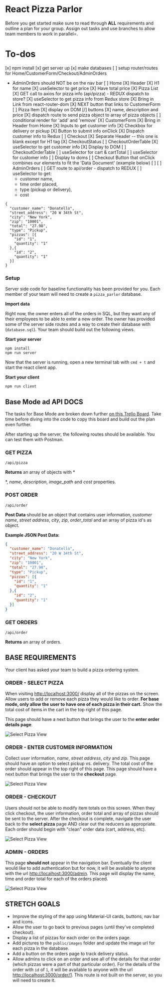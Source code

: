 # React Pizza Parlor

Before you get started make sure to read through **ALL** requirements and outline a plan for your group. Assign out tasks and use branches to allow team members to work in parallel=.

# To-dos

[x] npm install
[x] get server up
[x] make databases
[ ] setup router/routes for Home/CustomerForm/Checkout/AdminOrders
  - AdminOrders should NOT be on the nav bar
[ ] Home
  [X] Header
      [X] H1 for name
      <!-- [ ] make button to go to cart -->
      [X] useSelector to get price
      [X] Have total price
  [X] Pizza List
      [X] GET call to axios for pizza info (api/pizza) - REDUX dispatch to store?
      [X] useSelector to get pizza info from Redux store
      [X] Bring in Link from react-router-dom
      [X] NEXT button that links to CustomerForm
  [ ] Pizza Item
      [X] display on DOM 
      [/] buttons 
      [X] name, description and price
      [X] dispatch route to send pizza object to array of pizza objects
      [ ] conditional render for 'add' and 'remove'
[X] CustomerForm
  [X] Bring in Header from Home 
  [X] Inputs to get customer info
  [X] Checkbox for delivery or pickup
  [X] Button to submit info onClick
  [X] Dispatch customer info to Redux
[ ] Checkout
  [X] Separate Header -- this one is blank except for H1 tag
  [X] CheckoutStatus
  [ ] CheckoutOrderTable
    [X] useSelector to get customer info
    [X] Display to DOM
  [ ] CheckoutOrderTable
    [ ] useSelector for cart & cartTotal
    [ ] useSelector for customer info
    [ ] Display to doms
    [ ] Checkout Button that onClick combines our elements to fit the 'Data Document' (example below)
    [ ]
[ ] AdminOrders
    [ ] GET route to api/order - dispatch to REDUX
    [ ] useSelector to get: 
      - customer name, 
      - time order placed, 
      - type (pickup or delivery), 
      - cost


```
{
  "customer_name": "Donatello",
  "street_address": "20 W 34th St",
  "city": "New York",
  "zip": "10001",
  "total": "27.98",
  "type": "Pickup",
  "pizzas": [{
    "id": "1",
    "quantity": "1"
  },{
    "id": "2",
    "quantity": "1"
  }]
}
```

### Setup

Server side code for baseline functionality has been provided for you. Each member of your team will need to create a `pizza_parlor` database.

**Import data**

Right now, the owner enters all of the orders in SQL, but they want any of their employees to be able to enter a new order. The owner has provided some of the server side routes and a way to create their database with (`database.sql`). Your team should build out the following views.

**Start your server**

```
npm install
npm run server
```

Now that the server is running, open a new terminal tab with `cmd + t` and start the react client app.

**Start your client**

```
npm run client
```

## Base Mode ad API DOCS

The tasks for Base Mode are broken down further [on this Trello Board](https://trello.com/b/aWXfG8D6/redux-pizza-parlor). Take time before diving into the code to copy this board and build out the plan even further.

After starting up the server, the following routes should be available. You can test them with Postman.

### GET PIZZA  

`/api/pizza`

**Returns** an array of objects with *







*, *name*, *description*, *image_path* and *cost* properties. 

### POST ORDER

`/api/order`

**Post Data** should be an object that contains user information, *customer name*, *street address*, *city*, *zip*, *order_total* and an array of pizza id's as object. 

**Example JSON Post Data:**

```JSON
{
  "customer_name": "Donatello",
  "street_address": "20 W 34th St",
  "city": "New York",
  "zip": "10001",
  "total": "27.98",
  "type": "Pickup",
  "pizzas": [{
    "id": "1",
    "quantity": "1"
  },{
    "id": "2",
    "quantity": "1"
  }]
}
```

### GET ORDERS

`/api/order`

**Returns** an array of orders.


## BASE REQUIREMENTS

Your client has asked your team to build a pizza ordering system.

### ORDER - SELECT PIZZA

When visiting [http://localhost:3000/](http://localhost:3000/) display all of the pizzas on the screen. Allow users to add or remove each pizza they would like to order. **For base mode, only allow the user to have one of each pizza in their cart.** Show the total cost of items in the cart in the top right of this page. 

This page should have a next button that brings the user to the **enter order details page**.

![Select Pizza View](wireframes/screen-one.png)

### ORDER - ENTER CUSTOMER INFORMATION

Collect user information, *name*, *street address*, *city* and *zip*. This page should have an option to select pickup vs. delivery. The total cost of the order should appear in the top right of this page. This page should have a next button that brings the user to the **checkout** page.

![Select Pizza View](wireframes/screen-two.png)

### ORDER - CHECKOUT

Users should not be able to modify item totals on this screen. When they click checkout, the user information, order total and array of pizzas should be sent to the server. After the checkout is complete, navigate the user back to the **select pizza** page AND clear out the reducers as appropriate. Each order should begin with "clean" order data (cart, address, etc).

![Select Pizza View](wireframes/screen-three.png)

### ADMIN - ORDERS

This page **should not** appear in the navigation bar. Eventually the client would like to add authentication but for now, it will be available to anyone with the url [http://localhost:3000/admin](http://localhost:3000/admin). This page will display the name, time and order total for each of the orders placed.

![Select Pizza View](wireframes/screen-admin.png)


## STRETCH GOALS

- Improve the styling of the app using Material-UI cards, buttons, nav bar and icons.
- Allow the user to go back to previous pages (until they've completed checkout).
- Display a list of pizzas for each order on the orders page.
- Add pictures to the `public/images` folder and update the image url for each pizza in the database.
- Add a button on the orders page to track delivery status.
- Allow admins to click on an order and see all of the details for that order (which pizzas were a part of that particular order). For the details of the order with `id` of `1`, it will be available to anyone with the url [http://localhost:3000/order/1](http://localhost:3000/order/1). This route is not built on the server, so you will need to create it.
